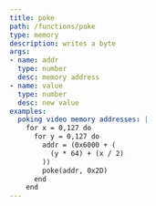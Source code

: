 ```yaml
---
title: poke
path: /functions/poke
type: memory
description: writes a byte
args:
- name: addr
  type: number
  desc: memory address
- name: value
  type: number
  desc: new value
examples:
  poking video memory addresses: |
    for x = 0,127 do
      for y = 0,127 do
        addr = (0x6000 + (
          (y * 64) + (x / 2)
        ))
        poke(addr, 0x2D)
      end
    end
---
```



